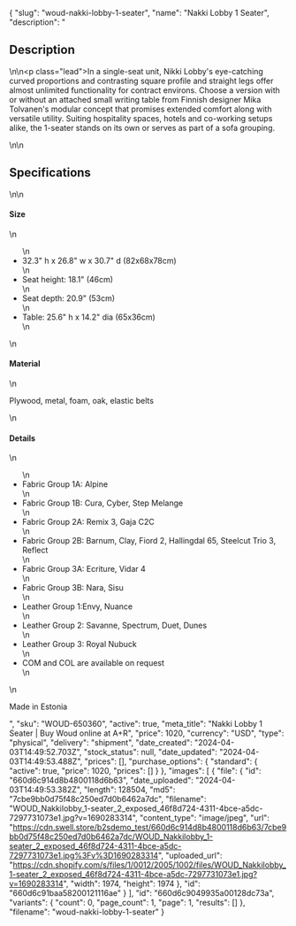 {
  "slug": "woud-nakki-lobby-1-seater",
  "name": "Nakki Lobby 1 Seater",
  "description": "<h2>Description</h2>\n<!-- split -->\n<p class=\"lead\">In a single-seat unit, Nikki Lobby's eye-catching curved proportions and contrasting square profile and straight legs offer almost unlimited functionality for contract environs. Choose a version with or without an attached small writing table from Finnish designer Mika Tolvanen's modular concept that promises extended comfort along with versatile utility. Suiting hospitality spaces, hotels and co-working setups alike, the 1-seater stands on its own or serves as part of a sofa grouping.</p>\n<!-- split -->\n<h2>Specifications</h2>\n<!-- split -->\n<h4>Size</h4>\n<ul>\n<li>32.3\" h x 26.8\" w x 30.7\" d (82x68x78cm)</li>\n<li>Seat height: 18.1\" (46cm)</li>\n<li>Seat depth: 20.9\" (53cm)</li>\n<li>Table: 25.6\" h x 14.2\" dia (65x36cm)</li>\n</ul>\n<h4>Material</h4>\n<p>Plywood, metal, foam, oak, elastic belts</p>\n<h4>Details</h4>\n<ul>\n<li>Fabric Group 1A: Alpine</li>\n<li>Fabric Group 1B: Cura, Cyber, Step Melange</li>\n<li>Fabric Group 2A: Remix 3, Gaja C2C</li>\n<li>Fabric Group 2B: Barnum, Clay, Fiord 2, Hallingdal 65, Steelcut Trio 3, Reflect</li>\n<li>Fabric Group 3A: Ecriture, Vidar 4</li>\n<li>Fabric Group 3B: Nara, Sisu</li>\n<li>Leather Group 1:Envy, Nuance</li>\n<li>Leather Group 2: Savanne, Spectrum, Duet, Dunes</li>\n<li>Leather Group 3: Royal Nubuck</li>\n<li>COM and COL are available on request</li>\n</ul>\n<p>Made in Estonia</p>",
  "sku": "WOUD-650360",
  "active": true,
  "meta_title": "Nakki Lobby 1 Seater | Buy Woud online at A+R",
  "price": 1020,
  "currency": "USD",
  "type": "physical",
  "delivery": "shipment",
  "date_created": "2024-04-03T14:49:52.703Z",
  "stock_status": null,
  "date_updated": "2024-04-03T14:49:53.488Z",
  "prices": [],
  "purchase_options": {
    "standard": {
      "active": true,
      "price": 1020,
      "prices": []
    }
  },
  "images": [
    {
      "file": {
        "id": "660d6c914d8b4800118d6b63",
        "date_uploaded": "2024-04-03T14:49:53.382Z",
        "length": 128504,
        "md5": "7cbe9bb0d75f48c250ed7d0b6462a7dc",
        "filename": "WOUD_Nakkilobby_1-seater_2_exposed_46f8d724-4311-4bce-a5dc-7297731073e1.jpg?v=1690283314",
        "content_type": "image/jpeg",
        "url": "https://cdn.swell.store/b2sdemo_test/660d6c914d8b4800118d6b63/7cbe9bb0d75f48c250ed7d0b6462a7dc/WOUD_Nakkilobby_1-seater_2_exposed_46f8d724-4311-4bce-a5dc-7297731073e1.jpg%3Fv%3D1690283314",
        "uploaded_url": "https://cdn.shopify.com/s/files/1/0012/2005/1002/files/WOUD_Nakkilobby_1-seater_2_exposed_46f8d724-4311-4bce-a5dc-7297731073e1.jpg?v=1690283314",
        "width": 1974,
        "height": 1974
      },
      "id": "660d6c91baa58200121116ae"
    }
  ],
  "id": "660d6c9049935a00128dc73a",
  "variants": {
    "count": 0,
    "page_count": 1,
    "page": 1,
    "results": []
  },
  "filename": "woud-nakki-lobby-1-seater"
}